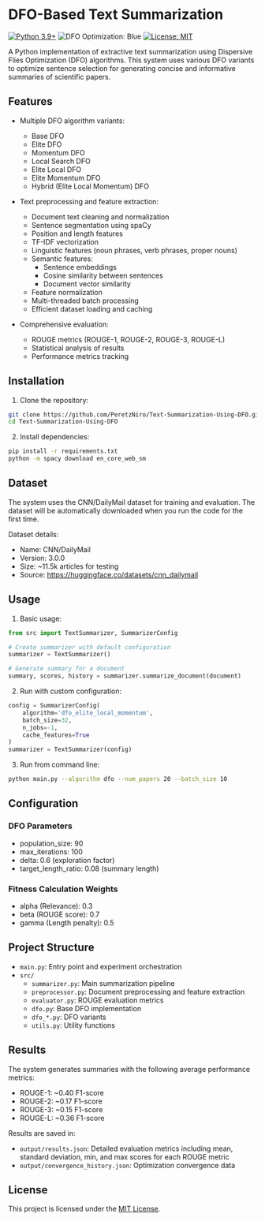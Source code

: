 # DFO-Based Text Summarization

[![Python 3.9+](https://img.shields.io/badge/python-3.9+-blue.svg)](https://www.python.org/downloads/)
![DFO Optimization: Blue](https://img.shields.io/badge/DFO-Optimization-purple.svg)
[![License: MIT](https://img.shields.io/badge/License-MIT-yellow.svg)](https://opensource.org/licenses/MIT)

A Python implementation of extractive text summarization using Dispersive Flies Optimization (DFO) algorithms. This system uses various DFO variants to optimize sentence selection for generating concise and informative summaries of scientific papers.

## Features

- Multiple DFO algorithm variants:
  - Base DFO
  - Elite DFO
  - Momentum DFO
  - Local Search DFO
  - Elite Local DFO
  - Elite Momentum DFO
  - Hybrid (Elite Local Momentum) DFO

- Text preprocessing and feature extraction:
  - Document text cleaning and normalization
  - Sentence segmentation using spaCy
  - Position and length features
  - TF-IDF vectorization
  - Linguistic features (noun phrases, verb phrases, proper nouns)
  - Semantic features:
    - Sentence embeddings
    - Cosine similarity between sentences
    - Document vector similarity
  - Feature normalization
  - Multi-threaded batch processing
  - Efficient dataset loading and caching

- Comprehensive evaluation:
  - ROUGE metrics (ROUGE-1, ROUGE-2, ROUGE-3, ROUGE-L)
  - Statistical analysis of results
  - Performance metrics tracking

## Installation

1. Clone the repository:
```bash
git clone https://github.com/PeretzNiro/Text-Summarization-Using-DFO.git
cd Text-Summarization-Using-DFO
```

2. Install dependencies:
```bash
pip install -r requirements.txt
python -m spacy download en_core_web_sm
```

## Dataset

The system uses the CNN/DailyMail dataset for training and evaluation. The dataset will be automatically downloaded when you run the code for the first time.

Dataset details:
- Name: CNN/DailyMail
- Version: 3.0.0
- Size: ~11.5k articles for testing
- Source: https://huggingface.co/datasets/cnn_dailymail

## Usage

1. Basic usage:
```python
from src import TextSummarizer, SummarizerConfig

# Create summarizer with default configuration
summarizer = TextSummarizer()

# Generate summary for a document
summary, scores, history = summarizer.summarize_document(document)
```

2. Run with custom configuration:
```python
config = SummarizerConfig(
    algorithm='dfo_elite_local_momentum',
    batch_size=32,
    n_jobs=-1,
    cache_features=True
)
summarizer = TextSummarizer(config)
```

3. Run from command line:
```bash
python main.py --algorithm dfo --num_papers 20 --batch_size 10
```

## Configuration

### DFO Parameters
- population_size: 90
- max_iterations: 100
- delta: 0.6 (exploration factor)
- target_length_ratio: 0.08 (summary length)

### Fitness Calculation Weights
- alpha (Relevance): 0.3
- beta (ROUGE score): 0.7
- gamma (Length penalty): 0.5

## Project Structure

- `main.py`: Entry point and experiment orchestration
- `src/`
  - `summarizer.py`: Main summarization pipeline
  - `preprocessor.py`: Document preprocessing and feature extraction
  - `evaluator.py`: ROUGE evaluation metrics
  - `dfo.py`: Base DFO implementation
  - `dfo_*.py`: DFO variants
  - `utils.py`: Utility functions

## Results

The system generates summaries with the following average performance metrics:
- ROUGE-1: ~0.40 F1-score
- ROUGE-2: ~0.17 F1-score
- ROUGE-3: ~0.15 F1-score
- ROUGE-L: ~0.36 F1-score

Results are saved in:
- `output/results.json`: Detailed evaluation metrics including mean, standard deviation, min, and max scores for each ROUGE metric
- `output/convergence_history.json`: Optimization convergence data

## License
This project is licensed under the [MIT License](LICENSE).